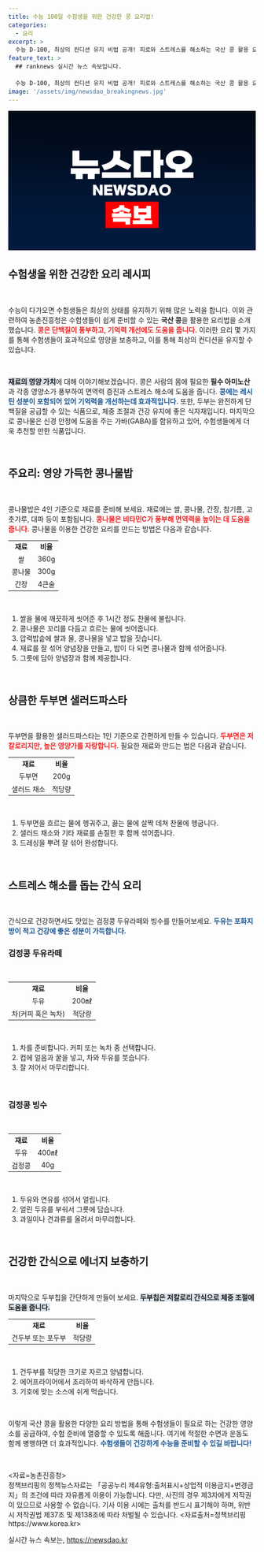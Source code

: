```yaml
---
title: 수능 100일 수험생을 위한 건강한 콩 요리법!
categories:
  - 요리
excerpt: >
  수능 D-100, 최상의 컨디션 유지 비법 공개! 피로와 스트레스를 해소하는 국산 콩 활용 요리, 콩나물밥부터 두부면 샐러드파스타까지 영양 만점 레시피를 만나보세요!
feature_text: >
  ## ranknews 실시간 뉴스 속보입니다.

  수능 D-100, 최상의 컨디션 유지 비법 공개! 피로와 스트레스를 해소하는 국산 콩 활용 요리, 콩나물밥부터 두부면 샐러드파스타까지 영양 만점 레시피를 만나보세요!
image: '/assets/img/newsdao_breakingnews.jpg'
---
```


<p><img src="/assets/img/newsdao_breakingnews.jpg" alt="ranknews 속보" /></p>

<h2 data-ke-size="size26">수험생을 위한 건강한 요리 레시피</h2>

<p data-ke-size="size16">&nbsp;</p> 

<p>수능이 다가오면 수험생들은 최상의 상태를 유지하기 위해 많은 노력을 합니다. 이와 관련하여 농촌진흥청은 수험생들이 쉽게 준비할 수 있는 <strong>국산 콩</strong>을 활용한 요리법을 소개했습니다. <b><span style="color: #ee2323;">콩은 단백질이 풍부하고, 기억력 개선에도 도움을 줍니다.</span></b> 이러한 요리 몇 가지를 통해 수험생들이 효과적으로 영양을 보충하고, 이를 통해 최상의 컨디션을 유지할 수 있습니다.</p>

<p data-ke-size="size16">&nbsp;</p>

<p><b><span style="background-color: #21538527;">재료의 영양 가치</span></b>에 대해 이야기해보겠습니다. 콩은 사람의 몸에 필요한 <b>필수 아미노산</b>과 각종 영양소가 풍부하여 면역력 증진과 스트레스 해소에 도움을 줍니다. <b><span style="color: #1a5490;">콩에는 레시틴 성분이 포함되어 있어 기억력을 개선하는데 효과적입니다.</span></b> 또한, 두부는 완전하게 단백질을 공급할 수 있는 식품으로, 체중 조절과 건강 유지에 좋은 식자재입니다. 마지막으로 콩나물은 신경 안정에 도움을 주는 가바(GABA)를 함유하고 있어, 수험생들에게 더욱 추천할 만한 식품입니다.</p>

<p data-ke-size="size16">&nbsp;</p>

<h2 data-ke-size="size26">주요리: 영양 가득한 콩나물밥</h2>

<p data-ke-size="size16">&nbsp;</p>

<p>콩나물밥은 4인 기준으로 재료를 준비해 보세요. 재료에는 쌀, 콩나물, 간장, 참기름, 고춧가루, 대파 등이 포함됩니다. <b><span style="color: #ee2323;">콩나물은 비타민C가 풍부해 면역력을 높이는 데 도움을 줍니다.</span></b> 콩나물을 이용한 건강한 요리를 만드는 방법은 다음과 같습니다.</p>

<table>
    <tr>
        <td style="text-align: center; height: 17px;"><b>재료</b></td>
        <td style="text-align: center; height: 17px;"><b>비율</b></td>
    </tr>
    <tr>
        <td style="text-align: center; height: 17px;">쌀</td>
        <td style="text-align: center; height: 17px;">360g</td>
    </tr>
    <tr>
        <td style="text-align: center; height: 17px;">콩나물</td>
        <td style="text-align: center; height: 17px;">300g</td>
    </tr>
    <tr>
        <td style="text-align: center; height: 17px;">간장</td>
        <td style="text-align: center; height: 17px;">4큰술</td>
    </tr>
</table>

<p data-ke-size="size16">&nbsp;</p>

<ol>
    <li>쌀을 물에 깨끗하게 씻어준 후 1시간 정도 찬물에 불립니다.</li>
    <li>콩나물은 꼬리를 다듬고 흐르는 물에 씻어줍니다.</li>
    <li>압력밥솥에 쌀과 물, 콩나물을 넣고 밥을 짓습니다.</li>
    <li>재료를 잘 섞어 양념장을 만들고, 밥이 다 되면 콩나물과 함께 섞어줍니다.</li>
    <li>그릇에 담아 양념장과 함께 제공합니다.</li>
</ol>

<p data-ke-size="size16">&nbsp;</p>

<h2 data-ke-size="size26">상큼한 두부면 샐러드파스타</h2>

<p data-ke-size="size16">&nbsp;</p>

<p>두부면을 활용한 샐러드파스타는 1인 기준으로 간편하게 만들 수 있습니다. <b><span style="color: #ee2323;">두부면은 저칼로리지만, 높은 영양가를 자랑합니다.</span></b> 필요한 재료와 만드는 법은 다음과 같습니다.</p>

<table>
    <tr>
        <td style="text-align: center; height: 17px;"><b>재료</b></td>
        <td style="text-align: center; height: 17px;"><b>비율</b></td>
    </tr>
    <tr>
        <td style="text-align: center; height: 17px;">두부면</td>
        <td style="text-align: center; height: 17px;">200g</td>
    </tr>
    <tr>
        <td style="text-align: center; height: 17px;">샐러드 채소</td>
        <td style="text-align: center; height: 17px;">적당량</td>
    </tr>
</table>

<p data-ke-size="size16">&nbsp;</p>

<ol>
    <li>두부면을 흐르는 물에 헹궈주고, 끓는 물에 살짝 데쳐 찬물에 헹굽니다.</li>
    <li>샐러드 채소와 기타 재료를 손질한 후 함께 섞어줍니다.</li>
    <li>드레싱을 뿌려 잘 섞어 완성합니다.</li>
</ol>

<p data-ke-size="size16">&nbsp;</p>

<h2 data-ke-size="size26">스트레스 해소를 돕는 간식 요리</h2>

<p data-ke-size="size16">&nbsp;</p>

<p>간식으로 건강하면서도 맛있는 검정콩 두유라떼와 빙수를 만들어보세요. <b><span style="color: #1a5490;">두유는 포화지방이 적고 건강에 좋은 성분이 가득합니다.</span></b></p>

<h3>검정콩 두유라떼</h3>

<p data-ke-size="size16">&nbsp;</p>

<table>
    <tr>
        <td style="text-align: center; height: 17px;"><b>재료</b></td>
        <td style="text-align: center; height: 17px;"><b>비율</b></td>
    </tr>
    <tr>
        <td style="text-align: center; height: 17px;">두유</td>
        <td style="text-align: center; height: 17px;">200㎖</td>
    </tr>
    <tr>
        <td style="text-align: center; height: 17px;">차(커피 혹은 녹차)</td>
        <td style="text-align: center; height: 17px;">적당량</td>
    </tr>
</table>

<p data-ke-size="size16">&nbsp;</p>

<ol>
    <li>차를 준비합니다. 커피 또는 녹차 중 선택합니다.</li>
    <li>컵에 얼음과 꿀을 넣고, 차와 두유를 붓습니다.</li>
    <li>잘 저어서 마무리합니다.</li>
</ol>

<p data-ke-size="size16">&nbsp;</p>

<h3>검정콩 빙수</h3>

<p data-ke-size="size16">&nbsp;</p>

<table>
    <tr>
        <td style="text-align: center; height: 17px;"><b>재료</b></td>
        <td style="text-align: center; height: 17px;"><b>비율</b></td>
    </tr>
    <tr>
        <td style="text-align: center; height: 17px;">두유</td>
        <td style="text-align: center; height: 17px;">400㎖</td>
    </tr>
    <tr>
        <td style="text-align: center; height: 17px;">검정콩</td>
        <td style="text-align: center; height: 17px;">40g</td>
    </tr>
</table>

<p data-ke-size="size16">&nbsp;</p>

<ol>
    <li>두유와 연유를 섞어서 얼립니다.</li>
    <li>얼린 두유를 부숴서 그릇에 담습니다.</li>
    <li>과일이나 견과류를 올려서 마무리합니다.</li>
</ol>

<p data-ke-size="size16">&nbsp;</p>

<h2 data-ke-size="size26">건강한 간식으로 에너지 보충하기</h2>

<p data-ke-size="size16">&nbsp;</p>

<p>마지막으로 두부칩을 간단하게 만들어 보세요. <b><span style="background-color: #21538527;">두부칩은 저칼로리 간식으로 체중 조절에 도움을 줍니다.</span></b> </p>

<table>
    <tr>
        <td style="text-align: center; height: 17px;"><b>재료</b></td>
        <td style="text-align: center; height: 17px;"><b>비율</b></td>
    </tr>
    <tr>
        <td style="text-align: center; height: 17px;">건두부 또는 포두부</td>
        <td style="text-align: center; height: 17px;">적당량</td>
    </tr>
</table>

<p data-ke-size="size16">&nbsp;</p>

<ol>
    <li>건두부를 적당한 크기로 자르고 양념합니다.</li>
    <li>에어프라이어에서 조리하여 바삭하게 만듭니다.</li>
    <li>기호에 맞는 소스에 쉬게 먹습니다.</li>
</ol>

<p data-ke-size="size16">&nbsp;</p>

<p>이렇게 국산 콩을 활용한 다양한 요리 방법을 통해 수험생들이 필요로 하는 건강한 영양소를 공급하여, 수험 준비에 열중할 수 있도록 해줍니다. 여기에 적절한 수면과 운동도 함께 병행하면 더 효과적입니다. <b><span style="color: #1a5490;">수험생들이 건강하게 수능을 준비할 수 있길 바랍니다!</span></b> </p>

<p data-ke-size="size16">&nbsp;</p>

<p>&lt;자료=농촌진흥청&gt;<br />
정책브리핑의 정책뉴스자료는 「공공누리 제4유형:출처표시+상업적 이용금지+변경금지」의 조건에 따라 자유롭게 이용이 가능합니다. 다만, 사진의 경우 제3자에게 저작권이 있으므로 사용할 수 없습니다. 기사 이용 시에는 출처를 반드시 표기해야 하며, 위반 시 저작권법 제37조 및 제138조에 따라 처벌될 수 있습니다. &lt;자료출처=정책브리핑 https://www.korea.kr></p>
실시간 뉴스 속보는, <a href="https://newsdao.kr" rel="dofollow">https://newsdao.kr</a>


